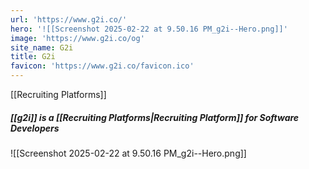 ```yaml
---
url: 'https://www.g2i.co/'
hero: '![[Screenshot 2025-02-22 at 9.50.16 PM_g2i--Hero.png]]'
image: 'https://www.g2i.co/og'
site_name: G2i
title: G2i
favicon: 'https://www.g2i.co/favicon.ico'
---
```

[[Recruiting Platforms]]

##### [[g2i]] is a [[Recruiting Platforms|Recruiting Platform]] for Software Developers
![[Screenshot 2025-02-22 at 9.50.16 PM_g2i--Hero.png]]
